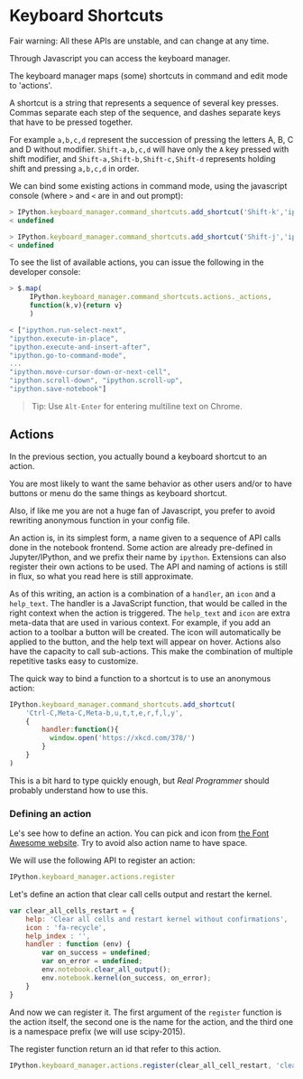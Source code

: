 # Keyboard Shortcuts

Fair warning: All these APIs are unstable, and can change at any time.

Through Javascript you can access the keyboard manager.

The keyboard manager maps (some) shortcuts in command and edit mode to 'actions'.

A shortcut is a string that represents a sequence of several key presses. Commas separate each step of the sequence, and dashes separate keys that have to be pressed together.

For example `a,b,c,d` represent the succession of pressing the letters A, B, C and D without modifier.
`Shift-a,b,c,d` will have only the  `A` key pressed with shift modifier, and `Shift-a,Shift-b,Shift-c,Shift-d` represents holding shift and pressing `a,b,c,d` in order.

We can bind some existing actions in command mode, using the javascript console (where `>` and `<` are in and out prompt):


```javascript
> IPython.keyboard_manager.command_shortcuts.add_shortcut('Shift-k','ipython.move-selected-cell-up')
< undefined

> IPython.keyboard_manager.command_shortcuts.add_shortcut('Shift-j','ipython.move-selected-cell-down')
< undefined
```

To see the list of available actions, you can issue the following in the developer console:

```javascript
> $.map(
     IPython.keyboard_manager.command_shortcuts.actions._actions,
     function(k,v){return v}
     )

< ["ipython.run-select-next",
"ipython.execute-in-place",
"ipython.execute-and-insert-after",
"ipython.go-to-command-mode",
...
"ipython.move-cursor-down-or-next-cell",
"ipython.scroll-down", "ipython.scroll-up",
"ipython.save-notebook"]
```

> Tip: Use `Alt-Enter` for entering multiline text on Chrome.

## Actions

In the previous section, you actually bound a keyboard shortcut to an action.

You are most likely to want the same behavior as other users and/or to have buttons or menu do the same things as keyboard shortcut.

Also, if like me you are not a huge fan of Javascript, you prefer to avoid rewriting anonymous function in your config file.

An action is, in its simplest form, a name given to a sequence of API calls done in the notebook frontend. Some action are already pre-defined in Jupyter/IPython, and we prefix their name by `ipython`. Extensions can also register their own actions to be used.
The API and naming of actions is still in flux, so what you read here is still approximate.

As of this writing, an action is a combination of a `handler`, an `icon` and a `help_text`. The handler is a JavaScript function, that would be called in the right context when the action is triggered.
The `help_text` and `icon` are extra meta-data that are used in various context. For example, if you add an action to a toolbar a button will be created. The icon will automatically be applied to the button, and the help text will appear on hover. Actions also have the capacity to call sub-actions. This make the combination of multiple repetitive tasks easy to customize.

The quick way to bind a function to a shortcut is to use an anonymous action:

```javascript
IPython.keyboard_manager.command_shortcuts.add_shortcut(
    'Ctrl-C,Meta-C,Meta-b,u,t,t,e,r,f,l,y',
    {
        handler:function(){
          window.open('https://xkcd.com/378/')
        }
    }
)
```

This is a bit hard to type quickly enough, but _Real Programmer_
should probably understand how to use this.

### Defining an action

Le's see how to define an action. You can pick and icon from [the Font Awesome website](http://fortawesome.github.io/Font-Awesome/icons/). Try to avoid also action name to have space.

We will use the following API to register an action:

```javascript
IPython.keyboard_manager.actions.register
```

Let's define an action that clear call cells
output and restart the kernel.

```javascript
var clear_all_cells_restart = {
    help: 'Clear all cells and restart kernel without confirmations',
    icon : 'fa-recycle',
    help_index : '',
    handler : function (env) {
        var on_success = undefined;
        var on_error = undefined;
        env.notebook.clear_all_output();
        env.notebook.kernel(on_success, on_error);
    }
}
```

And now we can register it. The first argument of the `register` function is the action itself,
the second one is the name for the action, and the third one is a namespace prefix (we will use scipy-2015).

The register function return an id that refer to this action.

```javascript
IPython.keyboard_manager.actions.register(clear_all_cell_restart, 'clear-all-cells-restart', 'scipy-2015')
```
